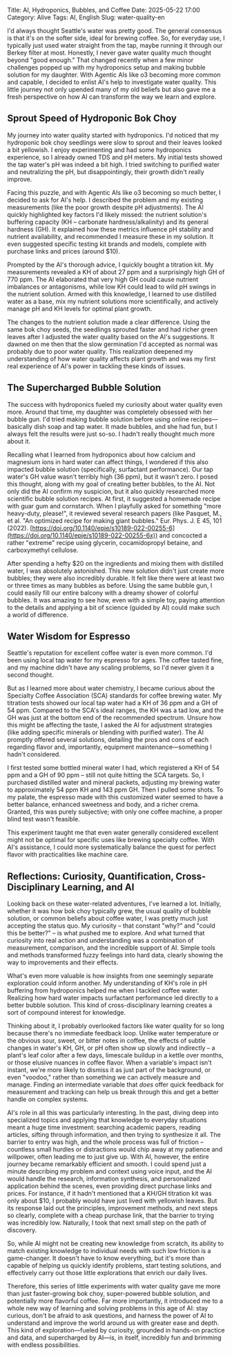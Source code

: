 Title: AI, Hydroponics, Bubbles, and Coffee
Date: 2025-05-22 17:00
Category: Alive
Tags: AI, English
Slug: water-quality-en

I'd always thought Seattle's water was pretty good. The general consensus is that it's on the softer side, ideal for brewing coffee. So, for everyday use, I typically just used water straight from the tap, maybe running it through our Berkey filter at most. Honestly, I never gave water quality much thought beyond "good enough." That changed recently when a few minor challenges popped up with my hydroponics setup and making bubble solution for my daughter. With Agentic AIs like o3 becoming more common and capable, I decided to enlist AI's help to investigate water quality. This little journey not only upended many of my old beliefs but also gave me a fresh perspective on how AI can transform the way we learn and explore.

## Sprout Speed of Hydroponic Bok Choy

My journey into water quality started with hydroponics. I'd noticed that my hydroponic bok choy seedlings were slow to sprout and their leaves looked a bit yellowish. I enjoy experimenting and had some hydroponics experience, so I already owned TDS and pH meters. My initial tests showed the tap water's pH was indeed a bit high. I tried switching to purified water and neutralizing the pH, but disappointingly, their growth didn't really improve.

Facing this puzzle, and with Agentic AIs like o3 becoming so much better, I decided to ask for AI's help. I described the problem and my existing measurements (like the poor growth despite pH adjustments). The AI quickly highlighted key factors I'd likely missed: the nutrient solution's buffering capacity (KH – carbonate hardness/alkalinity) and its general hardness (GH). It explained how these metrics influence pH stability and nutrient availability, and recommended I measure these in my solution. It even suggested specific testing kit brands and models, complete with purchase links and prices (around $10).

Prompted by the AI's thorough advice, I quickly bought a titration kit. My measurements revealed a KH of about 27 ppm and a surprisingly high GH of 770 ppm. The AI elaborated that very high GH could cause nutrient imbalances or antagonisms, while low KH could lead to wild pH swings in the nutrient solution. Armed with this knowledge, I learned to use distilled water as a base, mix my nutrient solutions more scientifically, and actively manage pH and KH levels for optimal plant growth.

The changes to the nutrient solution made a clear difference. Using the same bok choy seeds, the seedlings sprouted faster and had richer green leaves after I adjusted the water quality based on the AI's suggestions. It dawned on me then that the slow germination I'd accepted as normal was probably due to poor water quality. This realization deepened my understanding of how water quality affects plant growth and was my first real experience of AI's power in tackling these kinds of issues.

## The Supercharged Bubble Solution

The success with hydroponics fueled my curiosity about water quality even more. Around that time, my daughter was completely obsessed with her bubble gun. I'd tried making bubble solution before using online recipes—basically dish soap and tap water. It made bubbles, and she had fun, but I always felt the results were just so-so. I hadn't really thought much more about it.

Recalling what I learned from hydroponics about how calcium and magnesium ions in hard water can affect things, I wondered if this also impacted bubble solution (specifically, surfactant performance). Our tap water's GH value wasn't terribly high (36 ppm), but it wasn't zero. I posed this thought, along with my goal of creating better bubbles, to the AI. Not only did the AI confirm my suspicion, but it also quickly researched more scientific bubble solution recipes. At first, it suggested a homemade recipe with guar gum and cornstarch. When I playfully asked for something "more heavy-duty, please!", it reviewed several research papers (like Pasquet, M., et al. "An optimized recipe for making giant bubbles." Eur. Phys. J. E 45, 101 (2022). [https://doi.org/10.1140/epje/s10189-022-00255-6](https://doi.org/10.1140/epje/s10189-022-00255-6x)) and concocted a rather "extreme" recipe using glycerin, cocamidopropyl betaine, and carboxymethyl cellulose.

After spending a hefty $20 on the ingredients and mixing them with distilled water, I was absolutely astonished. This new solution didn't just create more bubbles; they were also incredibly durable. It felt like there were at least two or three times as many bubbles as before. Using the same bubble gun, I could easily fill our entire balcony with a dreamy shower of colorful bubbles. It was amazing to see how, even with a simple toy, paying attention to the details and applying a bit of science (guided by AI) could make such a world of difference.

## Water Wisdom for Espresso

Seattle's reputation for excellent coffee water is even more common. I'd been using local tap water for my espresso for ages. The coffee tasted fine, and my machine didn't have any scaling problems, so I'd never given it a second thought.

But as I learned more about water chemistry, I became curious about the Specialty Coffee Association (SCA) standards for coffee brewing water. My titration tests showed our local tap water had a KH of 36 ppm and a GH of 54 ppm. Compared to the SCA's ideal ranges, the KH was a tad low, and the GH was just at the bottom end of the recommended spectrum. Unsure how this might be affecting the taste, I asked the AI for adjustment strategies (like adding specific minerals or blending with purified water). The AI promptly offered several solutions, detailing the pros and cons of each regarding flavor and, importantly, equipment maintenance—something I hadn't considered.

I first tested some bottled mineral water I had, which registered a KH of 54 ppm and a GH of 90 ppm – still not quite hitting the SCA targets. So, I purchased distilled water and mineral packets, adjusting my brewing water to approximately 54 ppm KH and 143 ppm GH. Then I pulled some shots. To my palate, the espresso made with this customized water seemed to have a better balance, enhanced sweetness and body, and a richer crema. Granted, this was purely subjective; with only one coffee machine, a proper blind test wasn't feasible.

This experiment taught me that even water generally considered excellent might not be optimal for specific uses like brewing specialty coffee. With AI's assistance, I could more systematically balance the quest for perfect flavor with practicalities like machine care.

## Reflections: Curiosity, Quantification, Cross-Disciplinary Learning, and AI

Looking back on these water-related adventures, I've learned a lot. Initially, whether it was how bok choy typically grew, the usual quality of bubble solution, or common beliefs about coffee water, I was pretty much just accepting the status quo. My curiosity – that constant "why?" and "could this be better?" – is what pushed me to explore. And what turned that curiosity into real action and understanding was a combination of measurement, comparison, and the incredible support of AI. Simple tools and methods transformed fuzzy feelings into hard data, clearly showing the way to improvements and their effects.

What's even more valuable is how insights from one seemingly separate exploration could inform another. My understanding of KH's role in pH buffering from hydroponics helped me when I tackled coffee water. Realizing how hard water impacts surfactant performance led directly to a better bubble solution. This kind of cross-disciplinary learning creates a sort of compound interest for knowledge.

Thinking about it, I probably overlooked factors like water quality for so long because there's no immediate feedback loop. Unlike water temperature or the obvious sour, sweet, or bitter notes in coffee, the effects of subtle changes in water's KH, GH, or pH often show up slowly and indirectly – a plant's leaf color after a few days, limescale buildup in a kettle over months, or those elusive nuances in coffee flavor. When a variable's impact isn't instant, we're more likely to dismiss it as just part of the background, or even "voodoo," rather than something we can actively measure and manage. Finding an intermediate variable that *does* offer quick feedback for measurement and tracking can help us break through this and get a better handle on complex systems.

AI's role in all this was particularly interesting. In the past, diving deep into specialized topics and applying that knowledge to everyday situations meant a huge time investment: searching academic papers, reading articles, sifting through information, and then trying to synthesize it all. The barrier to entry was high, and the whole process was full of friction – countless small hurdles or distractions would chip away at my patience and willpower, often leading me to just give up. With AI, however, the entire journey became remarkably efficient and smooth. I could spend just a minute describing my problem and context using voice input, and the AI would handle the research, information synthesis, and personalized application behind the scenes, even providing direct purchase links and prices. For instance, if it hadn't mentioned that a KH/GH titration kit was only about $10, I probably would have just lived with yellowish leaves. But its response laid out the principles, improvement methods, and next steps so clearly, complete with a cheap purchase link, that the barrier to trying was incredibly low. Naturally, I took that next small step on the path of discovery.

So, while AI might not be creating new knowledge from scratch, its ability to match existing knowledge to individual needs with such low friction is a game-changer. It doesn't have to know everything, but it's more than capable of helping us quickly identify problems, start testing solutions, and effectively carry out those little explorations that enrich our daily lives.

Therefore, this series of little experiments with water quality gave me more than just faster-growing bok choy, super-powered bubble solution, and potentially more flavorful coffee. Far more importantly, it introduced me to a whole new way of learning and solving problems in this age of AI: stay curious, don't be afraid to ask questions, and harness the power of AI to understand and improve the world around us with greater ease and depth. This kind of exploration—fueled by curiosity, grounded in hands-on practice and data, and supercharged by AI—is, in itself, incredibly fun and brimming with endless possibilities.
